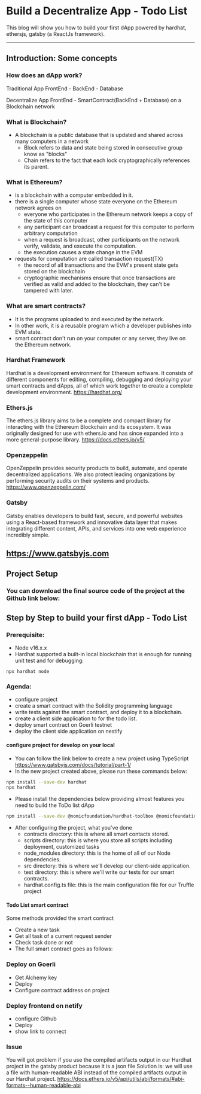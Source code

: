# Build a Decentralize App - Todo List
This blog will show you how to build your first dApp powered by hardhat, ethersjs, gatsby (a ReactJs framework).

---
## Introduction: Some concepts

### How does an dApp work?
Traditional App
FrontEnd - BackEnd - Database

Decentralize App
FrontEnd - SmartContract(BackEnd + Database) on a Blockchain network

### What is Blockchain?
- A blockchain is a public database that is updated and shared across many computers in a network
  - Block refers to data and state being stored in consecutive group know as "blocks"
  - Chain refers to the fact that each lock cryptographically references its parent.

### What is Ethereum?
- is a blockchain with a computer embedded in it.
- there is a single computer whose state everyone on the Ethereum network agrees on
  - everyone who participates in the Ethereum network keeps a copy of the state of this computer
  - any participant can broadcast a request for this computer to perform arbitrary computation
  - when a request is broadcast, other participants on the network verify, validate, and execute the computation.
  - the execution causes a state change in the EVM
- requests for computation are called transaction request(TX)
  - the record of all transactions and the EVM's present state gets stored on the blockchain
  - cryptographic mechanisms ensure that once transactions are verified as valid and added to the blockchain, they can't be tampered with later.

### What are smart contracts?
- It is the programs uploaded to and executed by the network.
- In other work, it is a reusable program which a developer publishes into EVM state.
- smart contract don't run on your computer or any server, they live on the Ethereum network.

### Hardhat Framework
Hardhat is a development environment for Ethereum software. It consists of different components for editing, compiling, debugging and deploying your smart contracts and dApps, all of which work together to create a complete development environment.
https://hardhat.org/

### Ethers.js
The ethers.js library aims to be a complete and compact library for interacting with the Ethereum Blockchain and its ecosystem. It was originally designed for use with ethers.io and has since expanded into a more general-purpose library.
https://docs.ethers.io/v5/

### Openzeppelin
OpenZeppelin provides security products to build, automate, and operate decentralized applications. We also protect leading organizations by performing security audits on their systems and products.
https://www.openzeppelin.com/

### Gatsby
Gatsby enables developers to build fast, secure, and powerful websites using a React-based framework and innovative data layer that makes integrating different content, APIs, and services into one web experience incredibly simple.

https://www.gatsbyjs.com
---
## Project Setup
### You can download the final source code of the project at the Github link below:

## Step by Step to build your first dApp - Todo List
### Prerequisite:
- Node v16.x.x
- Hardhat supported a built-in local blockchain that is enough for running unit test and for debugging:
```
npx hardhat node
```

### Agenda:
- configure project
- create a smart contract with the Solidity programming language
- write tests against the smart contract, and deploy it to a blockchain.
- create a client side application to for the todo list.
- deploy smart contract on Goerli testnet
- deploy the client side application on nestify

#### configure project for develop on your local
- You can follow the link below to create a new project using TypeScript
https://www.gatsbyjs.com/docs/tutorial/part-1/
- In the new project created above, please run these commands below:
```bash
npm install --save-dev hardhat
npx hardhat
```
- Please install the dependencies below providing almost features you need to build the ToDo list dApp
```bash
npm install --save-dev @nomicfoundation/hardhat-toolbox @nomicfoundation/hardhat-chai-matchers chai @nomiclabs/hardhat-ethers @nomiclabs/hardhat-etherscan @nomicfoundation/hardhat-network-helpers @typechain/ethers-v5 @typechain/hardhat hardhat-gas-reporter solidity-coverage ethers typechain @types/mocha
```
- After configuring the project, what you've done
  - contracts directory: this is where all smart contacts stored.
  - scripts directory: this is where you store all scripts including deployment, customized tasks
  - node_modules directory: this is the home of all of our Node dependencies.
  - src directory: this is where we'll develop our client-side application.
  - test directory: this is where we'll write our tests for our smart contracts.
  - hardhat.config.ts file: this is the main configuration file for our Truffle project

#### Todo List smart contract
Some methods provided the smart contract
- Create a new task
- Get all task of a current request sender
- Check task done or not
- The full smart contract goes as follows:
### Deploy on Goerli
- Get Alchemy key
- Deploy
- Configure contract address on project

### Deploy frontend on netify
- configure Github
- Deploy
- show link to connect

### Issue
You will got problem if you use the compiled artifacts output in our Hardhat project in the gatsby product because it is a json file
Solution is: we will use a file with human-readable ABI instead of the compiled artifacts output in our Hardhat project.
https://docs.ethers.io/v5/api/utils/abi/formats/#abi-formats--human-readable-abi